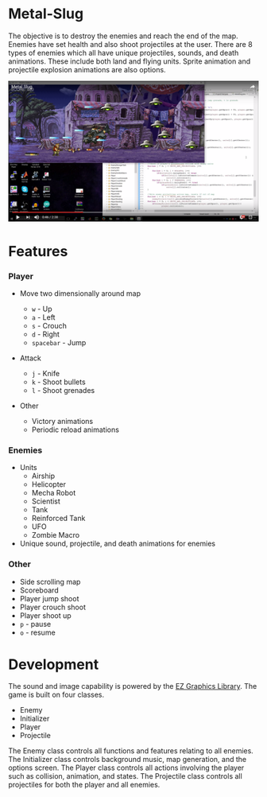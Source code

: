 # Metal-Slug

The objective is to destroy the enemies and reach the end of the map. Enemies have set health and also shoot projectiles at the user. There are 8 types of enemies which all have unique projectiles, sounds, and death animations. These include both land and flying units. Sprite animation and projectile explosion animations are also options. 


[![Metal Slug Video](doc/MetalSlug_youtube.PNG)](https://www.youtube.com/watch?v=85yrW6rgm-s "Metal Slug Mini game - Click to Watch!")

# Features
### Player
  * Move two dimensionally around map
    * `w` - Up
    * `a` - Left
    * `s` - Crouch
    * `d` - Right
    * `spacebar` - Jump
    
  * Attack
    * `j` - Knife
    * `k` - Shoot bullets
    * `l` - Shoot grenades
    
  * Other
    * Victory animations
    * Periodic reload animations
    
### Enemies
  * Units
    * Airship
    * Helicopter
    * Mecha Robot
    * Scientist
    * Tank
    * Reinforced Tank
    * UFO
    * Zombie Macro
  * Unique sound, projectile, and death animations for enemies

### Other
  * Side scrolling map 
  * Scoreboard
  * Player jump shoot
  * Player crouch shoot
  * Player shoot up
  * `p` - pause
  * `o` - resume
  
# Development 
The sound and image capability is powered by the [EZ Graphics Library](http://www2.hawaii.edu/~dylank/ics111/). The game is built on four classes. 
* Enemy
* Initializer
* Player
* Projectile

The Enemy class controls all functions and features relating to all enemies. The Initializer class controls background music, map generation, and the options screen. The Player class controls all actions involving the player such as collision, animation, and states. The Projectile class controls all projectiles for both the player and all enemies. 
